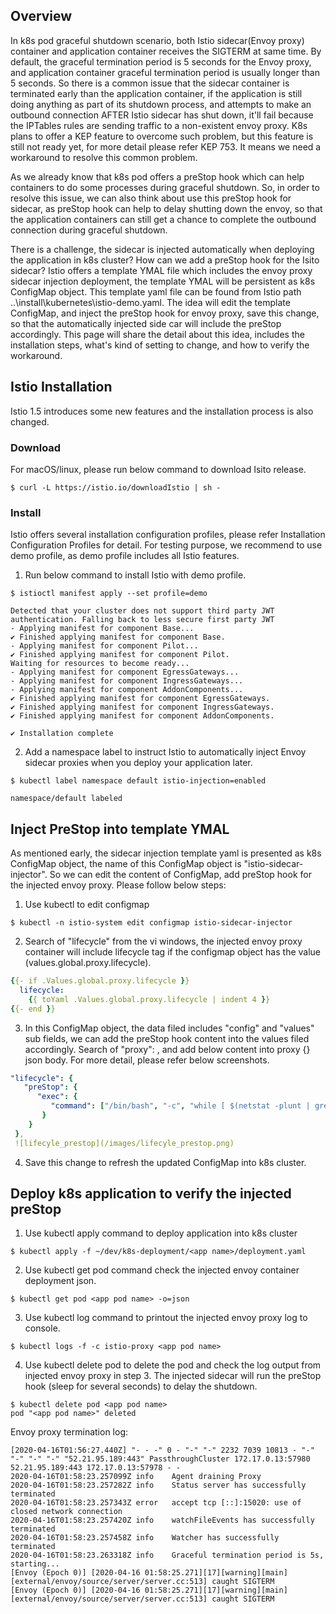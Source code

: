 ## Overview
In k8s pod graceful shutdown scenario, both Istio sidecar(Envoy proxy) container and application container receives the SIGTERM at same time. By default, the graceful termination period is 5 seconds for the Envoy proxy,  and application container graceful termination period is usually longer than 5 seconds. So there is a common issue that the sidecar container is terminated early than the application container, if the application is still doing anything as part of its shutdown process, and attempts to make an outbound connection AFTER Istio sidecar has shut down, it'll fail because the IPTables rules are sending traffic to a non-existent envoy proxy. K8s plans to offer a KEP feature to overcome such problem, but this feature is still not ready yet, for more detail please refer KEP 753. It means we need a workaround to resolve this common problem.

As we already know that k8s pod offers a preStop hook which can help containers to do some processes during graceful shutdown. So, in order to resolve this issue, we can also think about use this preStop hook for sidecar, as preStop hook can help to delay shutting down the envoy, so that the application containers can still get a chance to complete the outbound connection during graceful shutdown.

There is a challenge, the sidecar is injected automatically when deploying the application in k8s cluster? How can we add a preStop hook for the Isito sidecar? Istio offers a template YMAL file which includes the envoy proxy sidecar injection deployment, the template YMAL will be persistent as k8s ConfigMap object. This template yaml file can be found from Istio path ..\install\kubernetes\istio-demo.yaml. The idea will edit the template ConfigMap, and inject the preStop hook for envoy proxy, save this change, so that the automatically injected side car will include the preStop accordingly. This page will share the detail about this idea, includes the installation steps, what's kind of setting to change, and how to verify the workaround.
## Istio Installation
Istio 1.5 introduces some new features and the installation process is also changed.
### Download
For macOS/linux, please run below command to download Isito release.
```
$ curl -L https://istio.io/downloadIstio | sh -
```
### Install
Istio offers several installation configuration profiles, please refer Installation Configuration Profiles for detail. For testing purpose, we recommend to use demo profile, as demo profile includes all Istio features.
1. Run below command to install Istio with demo profile.
```
$ istioctl manifest apply --set profile=demo
 
Detected that your cluster does not support third party JWT authentication. Falling back to less secure first party JWT
- Applying manifest for component Base...
✔ Finished applying manifest for component Base.
- Applying manifest for component Pilot...
✔ Finished applying manifest for component Pilot.
Waiting for resources to become ready...
- Applying manifest for component EgressGateways...
- Applying manifest for component IngressGateways...
- Applying manifest for component AddonComponents...
✔ Finished applying manifest for component EgressGateways.
✔ Finished applying manifest for component IngressGateways.
✔ Finished applying manifest for component AddonComponents.
 
✔ Installation complete
```
2. Add a namespace label to instruct Istio to automatically inject Envoy sidecar proxies when you deploy your application later.
```
$ kubectl label namespace default istio-injection=enabled
 
namespace/default labeled
```
## Inject PreStop into template YMAL
As mentioned early, the sidecar injection template yaml is presented as  k8s ConfigMap object, the name of this ConfigMap object is "istio-sidecar-injector". So we can edit the content of ConfigMap, add preStop hook for the injected envoy proxy. Please follow below steps:
1. Use kubectl to edit configmap
```
$ kubectl -n istio-system edit configmap istio-sidecar-injector
```
2. Search of "lifecycle" from the vi windows, the injected envoy proxy container will include lifecycle tag if the configmap object has the value (values.global.proxy.lifecycle).
```yaml
{{- if .Values.global.proxy.lifecycle }}
  lifecycle:
    {{ toYaml .Values.global.proxy.lifecycle | indent 4 }}
{{- end }}
```
3. In this ConfigMap object, the data filed includes "config" and "values" sub fields, we can add the preStop hook content into the values filed accordingly.  Search of "proxy": , and add below content into proxy {} json body. For more detail, please refer below screenshots.
```yaml
"lifecycle": {
   "preStop": {
      "exec": {
         "command": ["/bin/bash", "-c", "while [ $(netstat -plunt | grep tcp | grep -v envoy | wc -l | xargs) -ne 0 ]; do sleep {{ .Spec.TerminationGracePeriodSeconds }}; done"]
       }
    }
 },
 ![lifecyle_prestop](/images/lifecyle_prestop.png)
```
4. Save this change to refresh the updated ConfigMap into k8s cluster.
## Deploy k8s application to verify the injected preStop
1. Use kubectl apply command to deploy application into k8s cluster
```
$ kubectl apply -f ~/dev/k8s-deployment/<app name>/deployment.yaml
```
2. Use kubectl get pod command check the injected envoy container deployment json.
```
$ kubectl get pod <app pod name> -o=json
```
3. Use kubectl log command to printout the injected envoy proxy log to console.
```
$ kubectl logs -f -c istio-proxy <app pod name>
```
4. Use kubectl delete pod to delete the pod and check the log output from injected envoy proxy in step 3. The injected sidecar will run the preStop hook (sleep for several seconds) to delay the shutdown.
```
$ kubectl delete pod <app pod name>
pod "<app pod name>" deleted
```
Envoy proxy termination log: 
```
[2020-04-16T01:56:27.440Z] "- - -" 0 - "-" "-" 2232 7039 10813 - "-" "-" "-" "-" "52.21.95.189:443" PassthroughCluster 172.17.0.13:57980 52.21.95.189:443 172.17.0.13:57978 - -
2020-04-16T01:58:23.257099Z info    Agent draining Proxy
2020-04-16T01:58:23.257282Z info    Status server has successfully terminated
2020-04-16T01:58:23.257343Z error   accept tcp [::]:15020: use of closed network connection
2020-04-16T01:58:23.257420Z info    watchFileEvents has successfully terminated
2020-04-16T01:58:23.257458Z info    Watcher has successfully terminated
2020-04-16T01:58:23.263318Z info    Graceful termination period is 5s, starting...
[Envoy (Epoch 0)] [2020-04-16 01:58:25.271][17][warning][main] [external/envoy/source/server/server.cc:513] caught SIGTERM
[Envoy (Epoch 0)] [2020-04-16 01:58:25.271][17][warning][main] [external/envoy/source/server/server.cc:513] caught SIGTERM
```
 




